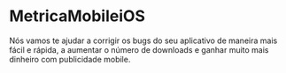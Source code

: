 MetricaMobileiOS
================

Nós vamos te ajudar a corrigir os bugs do seu aplicativo de maneira mais fácil e rápida, a aumentar o número de downloads e ganhar muito mais dinheiro com publicidade mobile.
